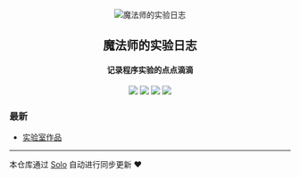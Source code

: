 <p align="center"><img alt="魔法师的实验日志" src="https://static.b3log.org/images/brand/solo-32.png"></p><h2 align="center">
魔法师的实验日志
</h2>

<h4 align="center">记录程序实验的点点滴滴</h4>
<p align="center"><a title="魔法师的实验日志" target="_blank" href="https://github.com/mfshimfshi/solo-blog"><img src="https://img.shields.io/github/last-commit/mfshimfshi/solo-blog.svg?style=flat-square&color=FF9900"></a>
<a title="GitHub repo size in bytes" target="_blank" href="https://github.com/mfshimfshi/solo-blog"><img src="https://img.shields.io/github/repo-size/mfshimfshi/solo-blog.svg?style=flat-square"></a>
<a title="Solo Version" target="_blank" href="https://github.com/b3log/solo/releases"><img src="https://img.shields.io/badge/solo-3.6.6-f1e05a.svg?style=flat-square&color=blueviolet"></a>
<a title="Hits" target="_blank" href="https://github.com/b3log/hits"><img src="https://hits.b3log.org/mfshimfshi/solo-blog.svg"></a></p>

### 最新

* [实验室作品](https://www.mfshi.com/articles/2019/11/06/1573051931545.html)



---

本仓库通过 [Solo](https://github.com/b3log/solo) 自动进行同步更新 ❤️ 